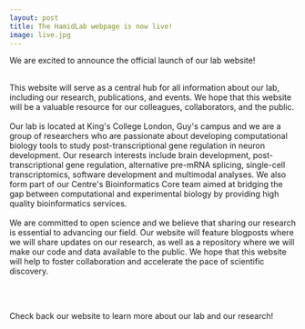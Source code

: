 ```yaml
---
layout: post
title: The HamidLab webpage is now live!
image: live.jpg
---
```








We are excited to announce the official launch of our lab website! 
<br><br>

This website will serve as a central hub for all information about our lab, including our research, publications, and events. We hope that this website will be a valuable resource for our colleagues, collaborators, and the public.
<br><br>
Our lab is located at King's College London, Guy's campus and we are a group of researchers who are passionate about developing computational biology tools to study post-transcriptional gene regulation in neuron development. Our research interests include brain development, post-transcriptional gene regulation, alternative pre-mRNA splicing, single-cell transcriptomics, software development and multimodal analyses. We also form part of our Centre's Bioinformatics Core team aimed at bridging the gap between computational and experimental biology by providing high quality bioinformatics services. 
<br><br>
We are committed to open science and we believe that sharing our research is essential to advancing our field. Our website will feature blogposts where we will share updates on our research, as well as a repository where we will make our code and data available to the public. We hope that this website will help to foster collaboration and accelerate the pace of scientific discovery.

<br><br>

Check back our website to learn more about our lab and our research! 

